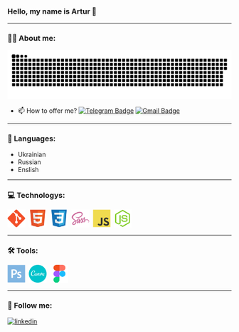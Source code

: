 ### Hello, my name is Artur 👋

---

### 👨‍💻 About me:

<p align="center">
 <img width="600" src="assets/github-snake.svg" alt="snake"/>
</p>

- 📫 How to offer me? [![Telegram Badge](https://img.shields.io/badge/-Artur_Harkusha-blue?style=flat&logo=Telegram&logoColor=white)](https://t.me/exolt_zarj) [![Gmail Badge](https://img.shields.io/badge/-Gmail-red?style=flat&logo=Gmail&logoColor=white)](mailto:garkusha.company@gmail.com)

---

### 💬 Languages:

- Ukrainian
- Russian
- Enslish

---

### 💻 Technologys:

<div>
  <img src="https://github.com/devicons/devicon/blob/master/icons/git/git-original.svg" title="git" alt="git" width="40" height="40"/>&nbsp
  <img src="https://github.com/devicons/devicon/blob/master/icons/html5/html5-original.svg" title="html5" alt="html5" width="40" height="40"/>&nbsp
  <img src="https://github.com/devicons/devicon/blob/master/icons/css3/css3-original.svg" title="css" alt="css" width="40" height="40"/>&nbsp
  <img src="https://github.com/devicons/devicon/blob/master/icons/sass/sass-original.svg" title="sass/scss" alt="sass/scss" width="40" height="40"/>&nbsp;
  <img src="https://github.com/devicons/devicon/blob/master/icons/javascript/javascript-original.svg" title="javascript" alt="javascript" width="40" height="40"/>&nbsp  
  <img src="https://github.com/devicons/devicon/blob/master/icons/nodejs/nodejs-original.svg" title="nodejs" alt="nodejs" width="40" height="40"/>&nbsp
</div>

---

### 🛠 Tools:

<div>
    <img src="https://github.com/devicons/devicon/blob/master/icons/photoshop/photoshop-plain.svg" title="photoshop" alt="photoshop" width="40" height="40"/>&nbsp;
    <img src="https://github.com/devicons/devicon/blob/master/icons/canva/canva-original.svg" title="canva" alt="canva" width="40" height="40"/>&nbsp;
    <img src="https://github.com/devicons/devicon/blob/master/icons/figma/figma-original.svg" title="figma" alt="figma" width="40" height="40"/>&nbsp;
</div>

---

### 🤝 Follow me:

<div id="badges">
    <a href="https://www.linkedin.com/in/artur-harkusha-a21731233/" target="_blank">
      <img src="https://cdn-icons-png.flaticon.com/512/2504/2504799.png" width="40" height="40" alt="linkedin" />
    </a>
</div>
